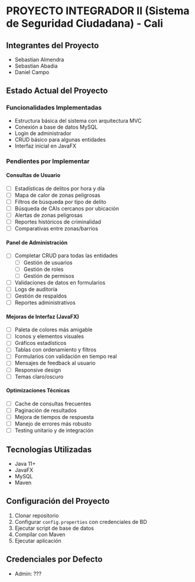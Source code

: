 # PROYECTO INTEGRADOR II (Sistema de Seguridad Ciudadana) - Cali

## Integrantes del Proyecto
- Sebastian Almendra
- Sebastian Abadia
- Daniel Campo

## Estado Actual del Proyecto

### Funcionalidades Implementadas
- Estructura básica del sistema con arquitectura MVC
- Conexión a base de datos MySQL
- Login de administrador
- CRUD básico para algunas entidades
- Interfaz inicial en JavaFX

### Pendientes por Implementar

#### Consultas de Usuario
- [ ] Estadísticas de delitos por hora y día
- [ ] Mapa de calor de zonas peligrosas
- [ ] Filtros de búsqueda por tipo de delito
- [ ] Búsqueda de CAIs cercanos por ubicación
- [ ] Alertas de zonas peligrosas
- [ ] Reportes históricos de criminalidad
- [ ] Comparativas entre zonas/barrios

#### Panel de Administración
- [ ] Completar CRUD para todas las entidades
  - [ ] Gestión de usuarios
  - [ ] Gestión de roles
  - [ ] Gestión de permisos
- [ ] Validaciones de datos en formularios
- [ ] Logs de auditoría
- [ ] Gestión de respaldos
- [ ] Reportes administrativos

#### Mejoras de Interfaz (JavaFX)
- [ ] Paleta de colores más amigable
- [ ] Iconos y elementos visuales
- [ ] Gráficos estadísticos
- [ ] Tablas con ordenamiento y filtros
- [ ] Formularios con validación en tiempo real
- [ ] Mensajes de feedback al usuario
- [ ] Responsive design
- [ ] Temas claro/oscuro

#### Optimizaciones Técnicas
- [ ] Cache de consultas frecuentes
- [ ] Paginación de resultados
- [ ] Mejora de tiempos de respuesta
- [ ] Manejo de errores más robusto
- [ ] Testing unitario y de integración

## Tecnologías Utilizadas
- Java 11+
- JavaFX
- MySQL
- Maven

## Configuración del Proyecto
1. Clonar repositorio
2. Configurar `config.properties` con credenciales de BD
3. Ejecutar script de base de datos
4. Compilar con Maven
5. Ejecutar aplicación

## Credenciales por Defecto
- Admin: ???





